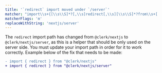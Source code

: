 ```yaml
---
title: '`redirect` import moved under `/server`'
matcher: "import\\s+{[\\s\\S]*?[,\\s]redirect[,\\s][\\s\\S]*?from\\s+['\"]@clerk\\/(nextjs)[\\s\\S]*?['\"]"
matcherFlags: 'm'
replaceWithString: 'nextjs/server'
---
```


The `redirect` import path has changed from `@clerk/nextjs` to `@clerk/nextjs/server`, as this is a helper that should be only used on the server side. You must update your import path in order for it to work correctly. Example below of the fix that needs to be made:

```diff
- import { redirect } from "@clerk/nextjs"
+ import { redirect } from "@clerk/nextjs/server"
```
